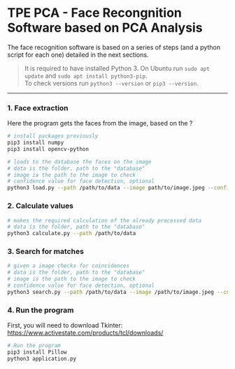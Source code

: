 # TPE PCA - Face Recongnition Software based on PCA Analysis

The face recognition software is based on a series of steps (and a python script for each one) detailed in the next sections.

> It is required to have installed Python 3. On Ubuntu run `sudo apt update` and `sudo apt install python3-pip`.  
To check versions run `python3 --version` or `pip3 --version`.

---

### 1. Face extraction
Here the program gets the faces from the image, based on the ?
```bash
# install packages previously
pip3 install numpy
pip3 install opencv-python
```

```bash
# loads to the database the faces on the image
# data is the folder, path to the "database"
# image is the path to the image to check
# confidence value for face detection, optional
python3 load.py --path /path/to/data --image path/to/image.jpeg --confidence 0.2
```


### 2. Calculate values
```bash
# makes the required calculation of the already processed data
# data is the folder, path to the "database"
python3 calculate.py --path /path/to/data
```

### 3. Search for matches
```bash
# given a image checks for coincidences
# data is the folder, path to the "database"
# image is the path to the image to check
# confidence value for face detection, optional
python3 search.py --path /path/to/data --image /path/to/image.jpeg --confidence val
```

### 4. Run the program
First, you will need to download Tkinter: https://www.activestate.com/products/tcl/downloads/ 

```bash
# Run the program
pip3 install Pillow 
python3 application.py
```